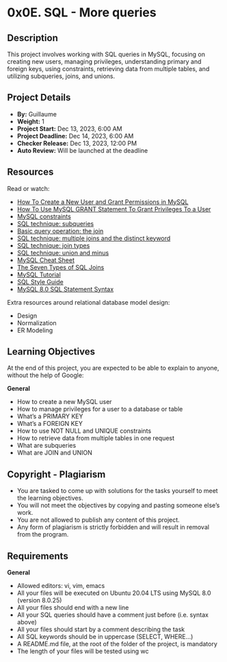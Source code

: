 # 0x0E. SQL - More queries

## Description

This project involves working with SQL queries in MySQL, focusing on creating new users, managing privileges, understanding primary and foreign keys, using constraints, retrieving data from multiple tables, and utilizing subqueries, joins, and unions.

## Project Details

- **By:** Guillaume
- **Weight:** 1
- **Project Start:** Dec 13, 2023, 6:00 AM
- **Project Deadline:** Dec 14, 2023, 6:00 AM
- **Checker Release:** Dec 13, 2023, 12:00 PM
- **Auto Review:** Will be launched at the deadline

## Resources

Read or watch:
- [How To Create a New User and Grant Permissions in MySQL](#)
- [How To Use MySQL GRANT Statement To Grant Privileges To a User](#)
- [MySQL constraints](#)
- [SQL technique: subqueries](#)
- [Basic query operation: the join](#)
- [SQL technique: multiple joins and the distinct keyword](#)
- [SQL technique: join types](#)
- [SQL technique: union and minus](#)
- [MySQL Cheat Sheet](#)
- [The Seven Types of SQL Joins](#)
- [MySQL Tutorial](#)
- [SQL Style Guide](#)
- [MySQL 8.0 SQL Statement Syntax](#)

Extra resources around relational database model design:
- Design
- Normalization
- ER Modeling

## Learning Objectives

At the end of this project, you are expected to be able to explain to anyone, without the help of Google:

**General**
- How to create a new MySQL user
- How to manage privileges for a user to a database or table
- What’s a PRIMARY KEY
- What’s a FOREIGN KEY
- How to use NOT NULL and UNIQUE constraints
- How to retrieve data from multiple tables in one request
- What are subqueries
- What are JOIN and UNION

## Copyright - Plagiarism

- You are tasked to come up with solutions for the tasks yourself to meet the learning objectives.
- You will not meet the objectives by copying and pasting someone else’s work.
- You are not allowed to publish any content of this project.
- Any form of plagiarism is strictly forbidden and will result in removal from the program.

## Requirements

**General**
- Allowed editors: vi, vim, emacs
- All your files will be executed on Ubuntu 20.04 LTS using MySQL 8.0 (version 8.0.25)
- All your files should end with a new line
- All your SQL queries should have a comment just before (i.e. syntax above)
- All your files should start by a comment describing the task
- All SQL keywords should be in uppercase (SELECT, WHERE…)
- A README.md file, at the root of the folder of the project, is mandatory
- The length of your files will be tested using wc

